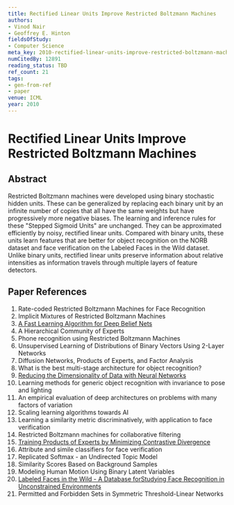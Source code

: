 ```yaml
---
title: Rectified Linear Units Improve Restricted Boltzmann Machines
authors:
- Vinod Nair
- Geoffrey E. Hinton
fieldsOfStudy:
- Computer Science
meta_key: 2010-rectified-linear-units-improve-restricted-boltzmann-machines
numCitedBy: 12891
reading_status: TBD
ref_count: 21
tags:
- gen-from-ref
- paper
venue: ICML
year: 2010
---
```


# Rectified Linear Units Improve Restricted Boltzmann Machines

## Abstract

Restricted Boltzmann machines were developed using binary stochastic hidden units. These can be generalized by replacing each binary unit by an infinite number of copies that all have the same weights but have progressively more negative biases. The learning and inference rules for these "Stepped Sigmoid Units" are unchanged. They can be approximated efficiently by noisy, rectified linear units. Compared with binary units, these units learn features that are better for object recognition on the NORB dataset and face verification on the Labeled Faces in the Wild dataset. Unlike binary units, rectified linear units preserve information about relative intensities as information travels through multiple layers of feature detectors.

## Paper References

1. Rate-coded Restricted Boltzmann Machines for Face Recognition
2. Implicit Mixtures of Restricted Boltzmann Machines
3. [A Fast Learning Algorithm for Deep Belief Nets](2006-a-fast-learning-algorithm-for-deep-belief-nets)
4. A Hierarchical Community of Experts
5. Phone recognition using Restricted Boltzmann Machines
6. Unsupervised Learning of Distributions of Binary Vectors Using 2-Layer Networks
7. Diffusion Networks, Products of Experts, and Factor Analysis
8. What is the best multi-stage architecture for object recognition?
9. [Reducing the Dimensionality of Data with Neural Networks](2006-reducing-the-dimensionality-of-data-with-neural-networks)
10. Learning methods for generic object recognition with invariance to pose and lighting
11. An empirical evaluation of deep architectures on problems with many factors of variation
12. Scaling learning algorithms towards AI
13. Learning a similarity metric discriminatively, with application to face verification
14. Restricted Boltzmann machines for collaborative filtering
15. [Training Products of Experts by Minimizing Contrastive Divergence](2002-training-products-of-experts-by-minimizing-contrastive-divergence)
16. Attribute and simile classifiers for face verification
17. Replicated Softmax - an Undirected Topic Model
18. Similarity Scores Based on Background Samples
19. Modeling Human Motion Using Binary Latent Variables
20. [Labeled Faces in the Wild - A Database forStudying Face Recognition in Unconstrained Environments](2008-labeled-faces-in-the-wild-a-database-forstudying-face-recognition-in-unconstrained-environments)
21. Permitted and Forbidden Sets in Symmetric Threshold-Linear Networks
